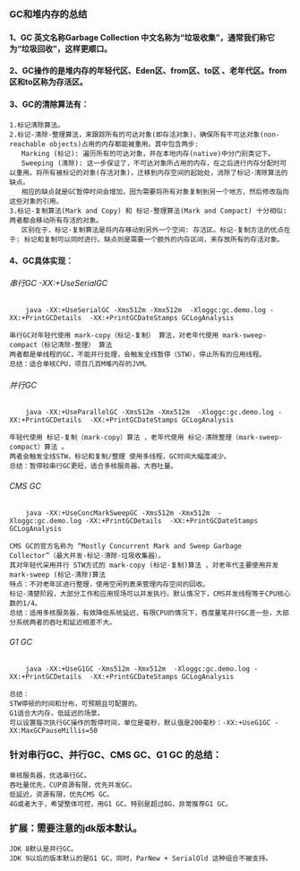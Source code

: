 ﻿### GC和堆内存的总结

#### 1、GC 英文名称Garbage Collection 中文名称为“垃圾收集”，通常我们称它为“垃圾回收”，这样更顺口。

#### 2、GC操作的是堆内存的年轻代区、Eden区、from区、to区 、老年代区。from区和to区称为存活区。

#### 3、GC的清除算法有：

	1.标记清除算法。
	2.标记-清除-整理算法，来跟踪所有的可达对象(即存活对象)，确保所有不可达对象(non-reachable objects)占用的内存都能被重用。其中包含两步:
	   Marking (标记): 遍历所有的可达对象，并在本地内存(native)中分门别类记下。
	   Sweeping (清除): 这一步保证了，不可达对象所占用的内存，在之后进行内存分配时可以重用。将所有被标记的对象(存活对象)，迁移到内存空间的起始处，消除了标记-清除算法的缺点。
	   相应的缺点就是GC暂停时间会增加，因为需要将所有对象复制到另一个地方，然后修改指向这些对象的引用。
	3.标记-复制算法(Mark and Copy) 和 标记-整理算法(Mark and Compact) 十分相似: 两者都会移动所有存活的对象。
	   区别在于，标记-复制算法是将内存移动到另外一个空间: 存活区。标记-复制方法的优点在于: 标记和复制可以同时进行。缺点则是需要一个额外的内存区间，来存放所有的存活对象。
#### 4、GC具体实现：

###### 串行GC -XX:+UseSerialGC
```log
	java -XX:+UseSerialGC -Xms512m -Xmx512m  -Xloggc:gc.demo.log -XX:+PrintGCDetails  -XX:+PrintGCDateStamps GCLogAnalysis
```
	串行GC对年轻代使用 mark-copy（标记-复制） 算法，对老年代使用 mark-sweep-compact（标记清除-整理） 算法
	两者都是单线程的GC，不能并行处理，会触发全线暂停（STW），停止所有的应用线程。
	总结：适合单核CPU，项目几百M堆内存的JVM。

###### 并行GC
```log
	java -XX:+UseParallelGC -Xms512m -Xmx512m  -Xloggc:gc.demo.log -XX:+PrintGCDetails  -XX:+PrintGCDateStamps GCLogAnalysis
```
	年轻代使用 标记-复制（mark-copy）算法 ，老年代使用 标记-清除整理（mark-sweep-compact）算法 。
	两者会触发全线STW，标记和复制/整理 使用多线程，GC时间大幅度减少。
	总结：暂停较串行GC更短，适合多核服务器，大吞吐量。

###### CMS GC
```log
	java -XX:+UseConcMarkSweepGC -Xms512m -Xmx512m  -Xloggc:gc.demo.log -XX:+PrintGCDetails  -XX:+PrintGCDateStamps GCLogAnalysis
```
	CMS GC的官方名称为 “Mostly Concurrent Mark and Sweep Garbage Collector”（最大并发-标记-清除-垃圾收集器）。
	其对年轻代采用并行 STW方式的 mark-copy (标记-复制)算法 ，对老年代主要使用并发 mark-sweep (标记-清除)算法
	特点：不对老年区进行整理，使用空闲列表来管理内存空间的回收。
	标记-清楚阶段，大部分工作和应用现场可以并发执行。默认情况下，CMS并发线程等于CPU核心数的1/4。
	总结：适用多核服务器，有效降低系统延迟，有限CPU的情况下，吞度量笔并行GC差一些，大部分系统两者的吞吐和延迟相差不大。

###### G1 GC
```log
	java -XX:+UseG1GC -Xms512m -Xmx512m  -Xloggc:gc.demo.log -XX:+PrintGCDetails  -XX:+PrintGCDateStamps GCLogAnalysis
```
	总结：
	STW停顿的时间和分布，可预期且可配置的。
	G1适合大内存，低延迟的场景。
	可以设置每次执行GC操作的暂停时间，单位是毫秒，默认值是200毫秒：-XX:+UseG1GC -XX:MaxGCPauseMillis=50    

### 针对串行GC、并行GC、CMS GC、G1 GC 的总结：
	单核服务器，优选串行GC。
	吞吐量优先，CUP资源有限，优先并发GC。
	低延迟，资源有限，优先CMS GC。
	4G或者大于，希望整体可控，用G1 GC。特别是超过8G，非常推荐G1 GC。

### 扩展：需要注意的jdk版本默认。
	JDK 8默认是并行GC。
	JDK 9以后的版本默认的是G1 GC，同时，ParNew + SerialOld 这种组合不被支持。






